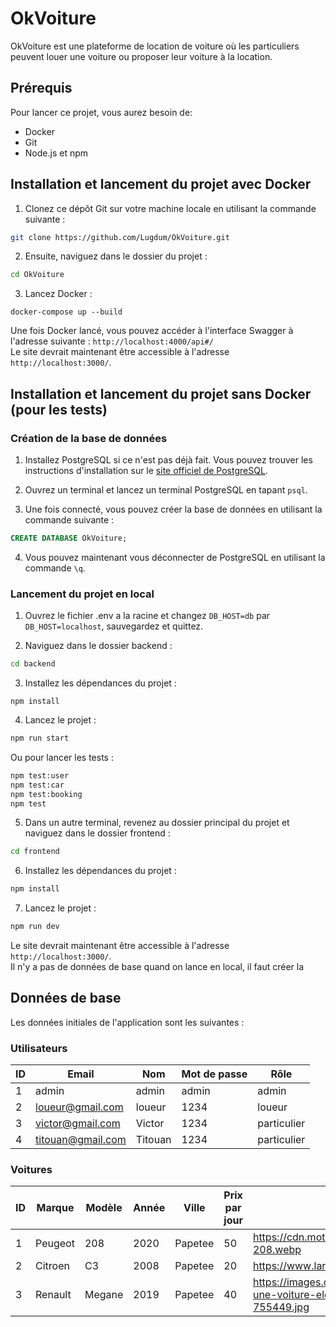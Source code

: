 # OkVoiture

OkVoiture est une plateforme de location de voiture où les particuliers peuvent louer une voiture ou proposer leur voiture à la location.

## Prérequis

Pour lancer ce projet, vous aurez besoin de:

- Docker
- Git
- Node.js et npm

## Installation et lancement du projet avec Docker

1. Clonez ce dépôt Git sur votre machine locale en utilisant la commande suivante :

```bash
git clone https://github.com/Lugdum/OkVoiture.git
```

2. Ensuite, naviguez dans le dossier du projet :

```bash
cd OkVoiture
```

3. Lancez Docker :

```
docker-compose up --build
```

Une fois Docker lancé, vous pouvez accéder à l'interface Swagger à l'adresse suivante : `http://localhost:4000/api#/`  
Le site devrait maintenant être accessible à l'adresse `http://localhost:3000/`.

## Installation et lancement du projet sans Docker (pour les tests)

### Création de la base de données

1. Installez PostgreSQL si ce n'est pas déjà fait. Vous pouvez trouver les instructions d'installation sur le [site officiel de PostgreSQL](https://www.postgresql.org/download/).

2. Ouvrez un terminal et lancez un terminal PostgreSQL en tapant `psql`.

3. Une fois connecté, vous pouvez créer la base de données en utilisant la commande suivante :

```sql
CREATE DATABASE OkVoiture;
```

4. Vous pouvez maintenant vous déconnecter de PostgreSQL en utilisant la commande `\q`.

### Lancement du projet en local

1. Ouvrez le fichier .env a la racine et changez `DB_HOST=db` par `DB_HOST=localhost`, sauvegardez et quittez.

2. Naviguez dans le dossier backend :

```bash
cd backend
```

3. Installez les dépendances du projet :

```
npm install
```

4. Lancez le projet :

```bash
npm run start
```

Ou pour lancer les tests :
```bash
npm test:user
npm test:car
npm test:booking
npm test
```

5. Dans un autre terminal, revenez au dossier principal du projet et naviguez dans le dossier frontend :

```bash
cd frontend
```

6. Installez les dépendances du projet :

```bash
npm install
```

7. Lancez le projet :

```bash
npm run dev
```

Le site devrait maintenant être accessible à l'adresse `http://localhost:3000/`.  
Il n'y a pas de données de base quand on lance en local, il faut créer la 

## Données de base

Les données initiales de l'application sont les suivantes :

### Utilisateurs

| ID | Email               | Nom     | Mot de passe | Rôle        |
|----|---------------------|---------|--------------|-------------|
| 1  | admin               | admin   | admin        | admin       |
| 2  | loueur@gmail.com    | loueur  | 1234         | loueur      |
| 3  | victor@gmail.com    | Victor  | 1234         | particulier |
| 4  | titouan@gmail.com   | Titouan | 1234         | particulier |

### Voitures

| ID | Marque  | Modèle | Année | Ville   | Prix par jour | URL de l'image                                                                                        | ID du propriétaire |
|----|---------|--------|-------|---------|----------------|------------------------------------------------------------------------------------------------------|--------------------|
| 1  | Peugeot | 208    | 2020  | Papetee | 50            | https://cdn.motor1.com/images/mgl/JO3m6Q/s1/4x3/peugeot-208.webp                                     | 2                  |
| 2  | Citroen | C3     | 2008  | Papetee | 20            | https://www.largus.fr/images/images/ORPHEA_105286_1.jpg                                              | 2                  |
| 3  | Renault | Megane | 2019  | Papetee | 40            | https://images.caradisiac.com/images/2/1/2/7/202127/S0-une-voiture-electrique-d-occasion-le-vrai-bon-plan-755449.jpg | 2  |

